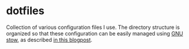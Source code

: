 # dotfiles

Collection of various configuration files I use. The directory structure is organized so that these configuration can be easily managed using [GNU stow](https://www.gnu.org/software/stow/), as described [in this blogpost](https://alexpearce.me/2016/02/managing-dotfiles-with-stow/). 

